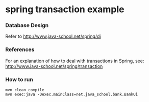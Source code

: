 # spring transaction example

### Database Design
Refer to http://www.java-school.net/spring/di

### References
For an explanation of how to deal with transactions in Spring, see:
http://www.java-school.net/spring/transaction

### How to run
	mvn clean compile
	mvn exec:java -Dexec.mainClass=net.java_school.bank.BankUi 